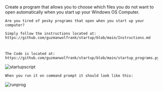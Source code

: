Create a program that allows you to choose which files you do not want to open automatically when you start up your Windows OS Computer.


    Are you tired of pesky programs that open when you start up your computer? 
    
    Simply follow the instructions located at:  https://github.com/guzmanwolfrank/startup/blob/main/Instructions.md


#

    The Code is located at: https://github.com/guzmanwolfrank/startup/blob/main/startup_programs.py
   ![startupscript](https://user-images.githubusercontent.com/29739578/229172981-32b4bfd5-ddf4-4bdf-bfb0-e176160444a4.jpg)



    When you run it on command prompt it should look like this: 
   ![runprog](https://user-images.githubusercontent.com/29739578/229173025-95577ed1-678b-4e2f-9af2-c102852be1d1.jpg)
